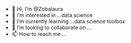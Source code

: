 - 👋 Hi, I’m @Zobalaura
- 👀 I’m interested in ...data science
- 🌱 I’m currently learning ...data science toolbox
- 💞️ I’m looking to collaborate on ...
- 📫 How to reach me ...

<!---
Zobalaura/Zobalaura is a ✨ special ✨ repository because its `README.md` (this file) appears on your GitHub profile.
You can click the Preview link to take a look at your changes.
--->
